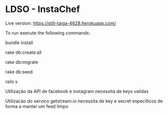 # LDSO - InstaChef


Live version: https://still-taiga-4628.herokuapp.com/


To run execute the following commands:

bundle install

rake db:create:all

rake db:migrate

rake db:seed

rails s

Utilização da API de facebook e instagram necessita de keys validas

Utilizacão do servico getstream.io necessita de key e secret especificos de forma a manter um feed limpo
